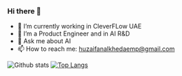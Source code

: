 ### Hi there 👋

- 🔭 I’m currently working in CleverFLow UAE
- 🌱 I’m a Product Engineer and in AI R&D
- 💬 Ask me about AI
- 📫 How to reach me: huzaifanalkhedaemp@gmail.com

![Github stats](https://github-readme-stats.vercel.app/api?username=Huzaifa525)
[![Top Langs](https://github-readme-stats.vercel.app/api/top-langs/?username=huzaifa525&layout=compact)](https://github.com/huzaifa525)



